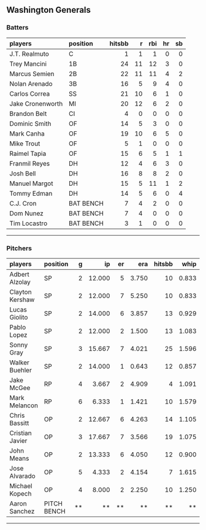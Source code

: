 ## Washington Generals

### Batters

 
|players          |position  | hitsbb|  r| rbi| hr| sb| 
|:----------------|:---------|------:|--:|---:|--:|--:| 
|J.T. Realmuto    |C         |      1|  1|   1|  0|  0| 
|Trey Mancini     |1B        |     24| 11|  12|  3|  0| 
|Marcus Semien    |2B        |     22| 11|  11|  4|  2| 
|Nolan Arenado    |3B        |     16|  5|   9|  4|  0| 
|Carlos Correa    |SS        |     21| 10|   6|  1|  0| 
|Jake Cronenworth |MI        |     20| 12|   6|  2|  0| 
|Brandon Belt     |CI        |      4|  0|   0|  0|  0| 
|Dominic Smith    |OF        |     14|  5|   3|  0|  0| 
|Mark Canha       |OF        |     19| 10|   6|  5|  0| 
|Mike Trout       |OF        |      5|  1|   0|  0|  0| 
|Raimel Tapia     |OF        |     15|  6|   5|  1|  1| 
|Franmil Reyes    |DH        |     12|  4|   6|  3|  0| 
|Josh Bell        |DH        |     16|  8|   8|  2|  0| 
|Manuel Margot    |DH        |     15|  5|  11|  1|  2| 
|Tommy Edman      |DH        |     14|  5|   6|  0|  4| 
|C.J. Cron        |BAT BENCH |      7|  4|   2|  0|  0| 
|Dom Nunez        |BAT BENCH |      7|  4|   0|  0|  0| 
|Tim Locastro     |BAT BENCH |      3|  1|   0|  0|  0| 

* * *

### Pitchers

 
|players         |position    |  g|     ip| er|   era| hitsbb|  whip| so|  w| sv| 
|:---------------|:-----------|--:|------:|--:|-----:|------:|-----:|--:|--:|--:| 
|Adbert Alzolay  |SP          |  2| 12.000|  5| 3.750|     10| 0.833|  9|  1|  0| 
|Clayton Kershaw |SP          |  2| 12.000|  7| 5.250|     10| 0.833| 19|  1|  0| 
|Lucas Giolito   |SP          |  2| 14.000|  6| 3.857|     13| 0.929| 18|  1|  0| 
|Pablo Lopez     |SP          |  2| 12.000|  2| 1.500|     13| 1.083| 11|  1|  0| 
|Sonny Gray      |SP          |  3| 15.667|  7| 4.021|     25| 1.596| 16|  0|  0| 
|Walker Buehler  |SP          |  2| 14.000|  1| 0.643|     12| 0.857| 12|  2|  0| 
|Jake McGee      |RP          |  4|  3.667|  2| 4.909|      4| 1.091|  3|  0|  1| 
|Mark Melancon   |RP          |  6|  6.333|  1| 1.421|     10| 1.579|  4|  0|  5| 
|Chris Bassitt   |OP          |  2| 12.667|  6| 4.263|     14| 1.105| 12|  1|  0| 
|Cristian Javier |OP          |  3| 17.667|  7| 3.566|     19| 1.075| 20|  0|  0| 
|John Means      |OP          |  2| 13.333|  6| 4.050|     12| 0.900| 11|  0|  0| 
|Jose Alvarado   |OP          |  5|  4.333|  2| 4.154|      7| 1.615|  4|  1|  0| 
|Michael Kopech  |OP          |  4|  8.000|  2| 2.250|     10| 1.250| 10|  0|  0| 
|Aaron Sanchez   |PITCH BENCH | **|     **| **|    **|     **|    **| **| **| **| 


* * *



